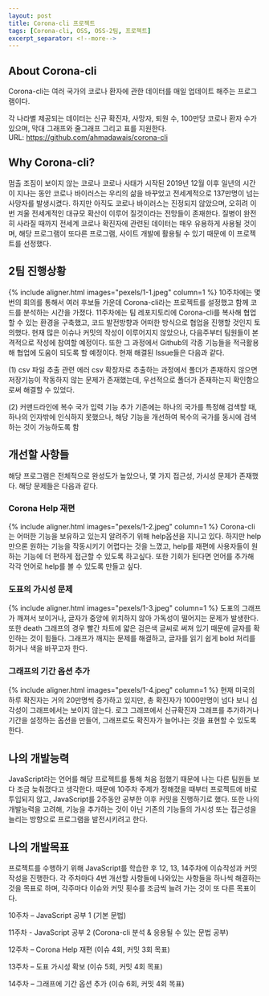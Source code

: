 ```yaml
---
layout: post
title: Corona-cli 프로젝트
tags: [Corona-cli, OSS, OSS-2팀, 프로젝트]
excerpt_separator: <!--more-->
---
```


## About Corona-cli
Corona-cli는 여러 국가의 코로나 환자에 관한 데이터를 매일 업데이트 해주는 프로그램이다. 
<!--more-->
각 나라별 제공되는 데이터는 신규 확진자, 사망자, 퇴원 수, 100만당 코로나 환자 수가 있으며, 막대 그래프와 줄그래프 그리고 표를 지원한다.  
URL: https://github.com/ahmadawais/corona-cli


## Why Corona-cli?
멈출 조짐이 보이지 않는 코로나 
코로나 사태가 시작된 2019년 12월 이후 일년의 시간이 지나는 동안 코로나 바이러스는 우리의 삶을 바꾸었고 전세계적으로 137만명이 넘는 사망자를 발생시켰다. 하지만 아직도 코로나 바이러스는 진정되지 않았으며, 오히려 이번 겨울 전세계적인 대규모 확산이 이루어 질것이라는 전망들이 존재한다. 질병이 완전히 사라질 때까지 전세계 코로나 확진자에 관련된 데이터는 매우 유용하게 사용될 것이며, 해당 프로그램이 또다른 프로그램, 사이트 개발에 활용될 수 있기 때문에 이 프로젝트를 선정했다. 


## 2팀 진행상황
{% include aligner.html images="pexels/1-1.jpeg" column=1 %}
10주차에는 몇번의 회의를 통해서 여러 후보들 가운데 Corona-cli라는 프로젝트를 설정했고 함께 코드를 분석하는 시간을 가졌다. 11주차에는 팀 레포지토리에 Corona-cli를 복사해 협업할 수 있는 환경을 구축했고, 코드 발전방향과 어떠한 방식으로 협업을 진행할 것인지 토의했다. 현재 많은 이슈나 커밋의 작성이 이루어지지 않았으나, 다음주부터 팀원들이 본격적으로 작성에 참여할 예정이다. 또한 그 과정에서 Github의 각종 기능들을 적극활용해 협업에 도움이 되도록 할 예정이다. 
현재 해결된 Issue들은 다음과 같다.

(1)	csv 파일 추출 관련 에러 
csv 확장자로 추출하는 과정에서 폴더가 존재하지 않으면 저장기능이 작동하지 않는 문제가 존재했는데, 우선적으로 폴더가 존재하는지 확인함으로써 해결할 수 있었다.

(2)	커맨드라인에 복수 국가 입력 기능 추가
기존에는 하나의 국가를 특정해 검색할 때, 하나의 인자밖에 인식하지 못했으나, 해당 기능을 개선하여 복수의 국가를 동시에 검색하는 것이 가능하도록 함


## 개선할 사항들
해당 프로그램은 전체적으로 완성도가 높았으나, 몇 가지 접근성, 가시성 문제가 존재했다. 해당 문제들은 다음과 같다.

### Corona Help 재편 
{% include aligner.html images="pexels/1-2.jpeg" column=1 %}
Corona-cli는 어떠한 기능을 보유하고 있는지 알려주기 위해 help옵션을 지니고 있다. 하지만 help만으론 원하는 기능을 작동시키기 어렵다는 것을 느꼈고, help를 재편에 사용자들이 원하는 기능에 더 편하게 접근할 수 있도록 하고싶다. 또한 기회가 된다면 언어를 추가해 각각 언어로 help를 볼 수 있도록 만들고 싶다. 

### 도표의 가시성 문제 
{% include aligner.html images="pexels/1-3.jpeg" column=1 %}
도표의 그래프가 깨져서 보이거나, 글자가 중앙에 위치하지 않아 가독성이 떨어지는 문제가 발생한다. 또한 death 그래프의 경우 빨간 차트에 얇은 검은색 글씨로 써져 있기 때문에 글자를 확인하는 것이 힘들다. 그래프가 깨지는 문제를 해결하고, 글자를 읽기 쉽게 bold 처리를 하거나 색을 바꾸고자 한다.  

### 그래프의 기간 옵션 추가
{% include aligner.html images="pexels/1-4.jpeg" column=1 %}
현재 미국의 하루 확진자는 거의 20만명씩 증가하고 있지만, 총 확진자가 1000만명이 넘다 보니 심각성이 그래프에서는 보이지 않는다. 로그 그래프에서 신규확진자 그래프를 추가하거나 기간을 설정하는 옵션을 만들어, 그래프로도 확진자가 늘어나는 것을 표현할 수 있도록 한다.


## 나의 개발능력
JavaScript라는 언어를 해당 프로젝트를 통해 처음 접했기 때문에 나는 다른 팀원들 보다 조금 늦춰졌다고 생각한다. 때문에 10주차 주제가 정해졌을 때부터 프로젝트에 바로 투입되지 않고, JavaScript를 2주동안 공부한 이후 커밋을 진행하기로 했다. 또한 나의 개발능력을 고려해, 기능을 추가하는 것이 아닌 기존의 기능들의 가시성 또는 접근성을 늘리는 방향으로 프로그램을 발전시키려고 한다.


## 나의 개발목표
프로젝트를 수행하기 위해 JavaScript를 학습한 후 12, 13, 14주차에 이슈작성과 커밋 작성을 진행한다. 각 주차마다 4번 개선할 사항들에 나와있는 사항들을 하나씩 해결하는 것을 목표로 하며, 각주마다 이슈와 커밋 횟수를 조금씩 늘려 가는 것이 또 다른 목표이다. 

10주차 – JavaScript 공부 1 (기본 문법)

11주차 - JavaScript 공부 2 (Corona-cli 분석 & 응용될 수 있는 문법 공부)

12주차 – Corona Help 재편 (이슈 4회, 커밋 3회 목표)

13주차 – 도표 가시성 확보 (이슈 5회, 커밋 4회 목표)

14주차 – 그래프에 기간 옵션 추가 (이슈 6회, 커밋 4회 목표)
